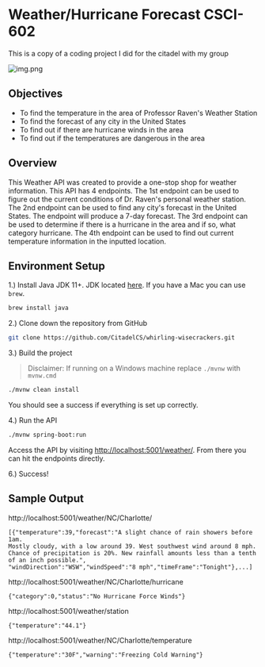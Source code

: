 # Weather/Hurricane Forecast CSCI-602

This is a copy of a coding project I did for the citadel with my group

![img.png](img.png)

## Objectives
* To find the temperature in the area of Professor Raven's Weather Station
* To find the forecast of any city in the United States
* To find out if there are hurricane winds in the area
* To find out if the temperatures are dangerous in the area

## Overview
This Weather API was created to provide a one-stop shop for weather information.
This API has 4 endpoints. The 1st endpoint can be used to figure out the current conditions of Dr. Raven's personal weather station.
The 2nd endpoint can be used to find any city's forecast in the United States.
The endpoint will produce a 7-day forecast. The 3rd endpoint can be used to determine if there is a hurricane in the area and if so, what category hurricane.
The 4th endpoint can be used to find out current temperature information in the inputted location.

## Environment Setup

1.) Install Java JDK 11+. JDK located [here](https://openjdk.java.net/install/). If you have a Mac you can use `brew`.

```bash
brew install java
```
2.) Clone down the repository from GitHub

```bash
git clone https://github.com/CitadelCS/whirling-wisecrackers.git
```
3.) Build the project

> Disclaimer: If running on a Windows machine replace `./mvnw` with `mvnw.cmd`

```bash
./mvnw clean install
```

You should see a success if everything is set up correctly.

4.) Run the API

```bash
./mvnw spring-boot:run
```

Access the API by visiting [http://localhost:5001/weather/](http://localhost:5001/weather/). From there you can hit the endpoints directly.

6.) Success!

## Sample Output

http://localhost:5001/weather/NC/Charlotte/
```
[{"temperature":39,"forecast":"A slight chance of rain showers before 1am. 
Mostly cloudy, with a low around 39. West southwest wind around 8 mph. 
Chance of precipitation is 20%. New rainfall amounts less than a tenth of an inch possible.",
"windDirection":"WSW","windSpeed":"8 mph","timeFrame":"Tonight"},...]
```

http://localhost:5001/weather/NC/Charlotte/hurricane
```
{"category":0,"status":"No Hurricane Force Winds"}
```

http://localhost:5001/weather/station
```
{"temperature":"44.1"}
```

http://localhost:5001/weather/NC/Charlotte/temperature
```
{"temperature":"30F","warning":"Freezing Cold Warning"}
```
